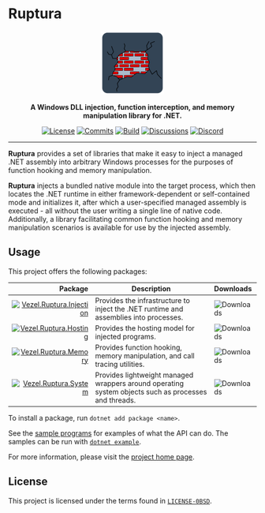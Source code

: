 # Ruptura

<div align="center">
    <img src="ruptura.svg"
         width="128" />
</div>

<p align="center">
    <strong>
        A Windows DLL injection, function interception, and memory manipulation
        library for .NET.
    </strong>
</p>

<div align="center">

[![License](https://img.shields.io/github/license/vezel-dev/ruptura?color=brown)](LICENSE-0BSD)
[![Commits](https://img.shields.io/github/commit-activity/m/vezel-dev/ruptura/master?label=commits&color=slateblue)](https://github.com/vezel-dev/ruptura/commits/master)
[![Build](https://img.shields.io/github/workflow/status/vezel-dev/ruptura/Build/master)](https://github.com/vezel-dev/ruptura/actions/workflows/build.yml)
[![Discussions](https://img.shields.io/github/discussions/vezel-dev/ruptura?color=teal)](https://github.com/vezel-dev/ruptura/discussions)
[![Discord](https://img.shields.io/discord/960716713136095232?color=peru&label=discord)](https://discord.gg/9AhZR9yyMe)

</div>

---

**Ruptura** provides a set of libraries that make it easy to inject a managed
.NET assembly into arbitrary Windows processes for the purposes of function
hooking and memory manipulation.

**Ruptura** injects a bundled native module into the target process, which then
locates the .NET runtime in either framework-dependent or self-contained mode
and initializes it, after which a user-specified managed assembly is executed -
all without the user writing a single line of native code. Additionally, a
library facilitating common function hooking and memory manipulation scenarios
is available for use by the injected assembly.

## Usage

This project offers the following packages:

| Package | Description | Downloads |
| -: | - | :- |
| [![Vezel.Ruptura.Injection][injection-img]][injection-pkg] | Provides the infrastructure to inject the .NET runtime and assemblies into processes. | ![Downloads][injection-dls] |
| [![Vezel.Ruptura.Hosting][hosting-img]][hosting-pkg] | Provides the hosting model for injected programs. | ![Downloads][hosting-dls] |
| [![Vezel.Ruptura.Memory][memory-img]][memory-pkg] | Provides function hooking, memory manipulation, and call tracing utilities. | ![Downloads][memory-dls] |
| [![Vezel.Ruptura.System][system-img]][system-pkg] | Provides lightweight managed wrappers around operating system objects such as processes and threads. | ![Downloads][system-dls] |

[injection-pkg]: https://www.nuget.org/packages/Vezel.Ruptura.Injection
[hosting-pkg]: https://www.nuget.org/packages/Vezel.Ruptura.Hosting
[memory-pkg]: https://www.nuget.org/packages/Vezel.Ruptura.Memory
[system-pkg]: https://www.nuget.org/packages/Vezel.Ruptura.System

[injection-img]: https://img.shields.io/nuget/v/Vezel.Ruptura.Injection?label=Vezel.Ruptura.Injection
[hosting-img]: https://img.shields.io/nuget/v/Vezel.Ruptura.Hosting?label=Vezel.Ruptura.Hosting
[memory-img]: https://img.shields.io/nuget/v/Vezel.Ruptura.Memory?label=Vezel.Ruptura.Memory
[system-img]: https://img.shields.io/nuget/v/Vezel.Ruptura.System?label=Vezel.Ruptura.System

[injection-dls]: https://img.shields.io/nuget/dt/Vezel.Ruptura.Injection?label=
[hosting-dls]: https://img.shields.io/nuget/dt/Vezel.Ruptura.Hosting?label=
[memory-dls]: https://img.shields.io/nuget/dt/Vezel.Ruptura.Memory?label=
[system-dls]: https://img.shields.io/nuget/dt/Vezel.Ruptura.System?label=

To install a package, run `dotnet add package <name>`.

See the [sample programs](src/samples) for examples of what the API can do. The
samples can be run with
[`dotnet example`](https://github.com/patriksvensson/dotnet-example).

For more information, please visit the
[project home page](https://docs.vezel.dev/ruptura).

## License

This project is licensed under the terms found in
[`LICENSE-0BSD`](LICENSE-0BSD).
